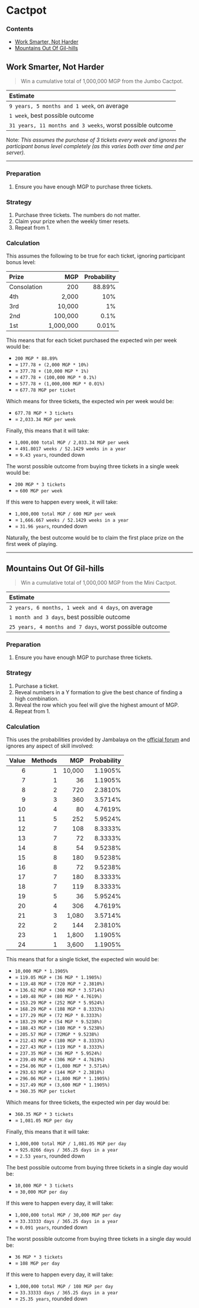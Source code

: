 # Cactpot

### Contents

* [Work Smarter, Not Harder](#work-smarter-not-harder)
* [Mountains Out Of Gil-hills](#mountains-out-of-gil-hills)

## Work Smarter, Not Harder
> Win a cumulative total of 1,000,000 MGP from the Jumbo Cactpot.

| Estimate |
| :-- |
| `9 years, 5 months and 1 week`, on average |
| `1 week`, best possible outcome |
| `31 years, 11 months and 3 weeks`, worst possible outcome |

Note: *This assumes the purchase of 3 tickets every week and ignores the participant bonus level completely (as this varies both over time and per server).*

---

### Preparation

1. Ensure you have enough MGP to purchase three tickets.

### Strategy

1. Purchase three tickets. The numbers do not matter.
2. Claim your prize when the weekly timer resets.
3. Repeat from 1.

### Calculation

This assumes the following to be true for each ticket, ignoring participant bonus level:

| Prize | MGP | Probability |
| :-- | --: | --: |
| Consolation | 200 | 88.89% |
| 4th | 2,000 | 10% |
| 3rd | 10,000 | 1% |
| 2nd | 100,000 | 0.1% |
| 1st | 1,000,000 | 0.01% |

This means that for each ticket purchased the expected win per week would be:

* `200 MGP * 88.89%`
* = `177.78 + (2,000 MGP * 10%)`
* = `377.78 + (10,000 MGP * 1%)`
* = `477.78 + (100,000 MGP * 0.1%)`
* = `577.78 + (1,000,000 MGP * 0.01%)`
* = `677.78 MGP per ticket`

Which means for three tickets, the expected win per week would be:

* `677.78 MGP * 3 tickets`
* = `2,033.34 MGP per week`

Finally, this means that it will take:

* `1,000,000 total MGP / 2,033.34 MGP per week`
* = `491.8017 weeks / 52.1429 weeks in a year`
* = `9.43 years`, rounded down

The worst possible outcome from buying three tickets in a single week would be:

* `200 MGP * 3 tickets`
* = `600 MGP per week`

If this were to happen every week, it will take:

* `1,000,000 total MGP / 600 MGP per week`
* = `1,666.667 weeks / 52.1429 weeks in a year`
* = `31.96 years`, rounded down

Naturally, the best outcome would be to claim the first place prize on the first week of playing.

---

## Mountains Out Of Gil-hills
> Win a cumulative total of 1,000,000 MGP from the Mini Cactpot.

| Estimate |
| :-- |
| `2 years, 6 months, 1 week and 4 days`, on average |
| `1 month and 3 days`, best possible outcome |
| `25 years, 4 months and 7 days`, worst possible outcome |

### Preparation

1. Ensure you have enough MGP to purchase three tickets.

### Strategy

1. Purchase a ticket.
2. Reveal numbers in a Y formation to give the best chance of finding a high combination.
3. Reveal the row which you feel will give the highest amount of MGP.
3. Repeat from 1.

### Calculation

This uses the probabilities provided by Jambalaya on the [official forum](http://forum.square-enix.com/ffxiv/threads/227777-About-Mini-Cactpot-Odds?p=2880796&viewfull=1#post2880796) and ignores any aspect of skill involved:

| Value | Methods | MGP | Probability |
| -: | -: | -: | -: |
| 6 | 1 | 10,000 | 1.1905% |
| 7 | 1 | 36 | 1.1905% |
| 8 | 2 | 720 | 2.3810% |
| 9 | 3 | 360 | 3.5714% |
| 10 | 4 | 80 | 4.7619% |
| 11 | 5 | 252 | 5.9524% |
| 12 | 7 | 108 | 8.3333% |
| 13 | 7 | 72 | 8.3333% |
| 14 | 8 | 54 | 9.5238% |
| 15 | 8 | 180 | 9.5238% |
| 16 | 8 | 72 | 9.5238% |
| 17 | 7 | 180 | 8.3333% |
| 18 | 7 | 119 | 8.3333% |
| 19 | 5 | 36 | 5.9524% |
| 20 | 4 | 306 | 4.7619% |
| 21 | 3 | 1,080 | 3.5714% |
| 22 | 2 | 144 | 2.3810% |
| 23 | 1 | 1,800 | 1.1905% |
| 24 | 1 | 3,600 | 1.1905% |

This means that for a single ticket, the expected win would be:

* `10,000 MGP * 1.1905%`
* = `119.05 MGP + (36 MGP * 1.1905%)`
* = `119.48 MGP + (720 MGP * 2.3810%)`
* = `136.62 MGP + (360 MGP * 3.5714%)`
* = `149.48 MGP + (80 MGP * 4.7619%)`
* = `153.29 MGP + (252 MGP * 5.9524%)`
* = `168.29 MGP + (108 MGP * 8.3333%)`
* = `177.29 MGP + (72 MGP * 8.3333%)`
* = `183.29 MGP + (54 MGP * 9.5238%)`
* = `188.43 MGP + (180 MGP * 9.5238%)`
* = `205.57 MGP + (72MGP * 9.5238%)`
* = `212.43 MGP + (180 MGP * 8.3333%)`
* = `227.43 MGP + (119 MGP * 8.3333%)`
* = `237.35 MGP + (36 MGP * 5.9524%)`
* = `239.49 MGP + (306 MGP * 4.7619%)`
* = `254.06 MGP + (1,080 MGP * 3.5714%)`
* = `293.63 MGP + (144 MGP * 2.3810%)`
* = `296.06 MGP + (1,800 MGP * 1.1905%)`
* = `317.49 MGP + (3,600 MGP * 1.1905%)`
* = `360.35 MGP per ticket`

Which means for three tickets, the expected win per day would be:

* `360.35 MGP * 3 tickets`
* = `1,081.05 MGP per day`

Finally, this means that it will take:

* `1,000,000 total MGP / 1,081.05 MGP per day`
* = `925.0266 days / 365.25 days in a year`
* = `2.53 years`, rounded down

The best possible outcome from buying three tickets in a single day would be:

* `10,000 MGP * 3 tickets`
* = `30,000 MGP per day`

If this were to happen every day, it will take:

* `1,000,000 total MGP / 30,000 MGP per day`
* = `33.33333 days / 365.25 days in a year`
* = `0.091 years`, rounded down

The worst possible outcome from buying three tickets in a single day would be:

* `36 MGP * 3 tickets`
* = `108 MGP per day`

If this were to happen every day, it will take:

* `1,000,000 total MGP / 108 MGP per day`
* = `33.33333 days / 365.25 days in a year`
* = `25.35 years`, rounded down